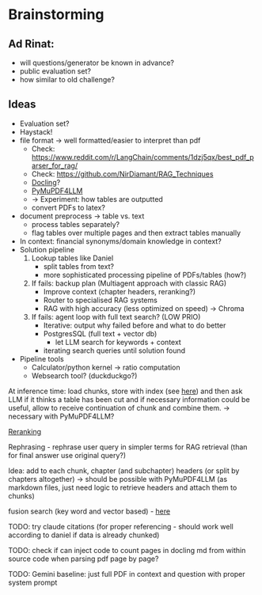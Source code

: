 # Brainstorming

## Ad Rinat:
- will questions/generator be known in advance?
- public evaluation set?
- how similar to old challenge?

## Ideas
- Evaluation set?
- Haystack!
- file format -> well formatted/easier to interpret than pdf
  - Check: https://www.reddit.com/r/LangChain/comments/1dzj5qx/best_pdf_parser_for_rag/
  - Check: https://github.com/NirDiamant/RAG_Techniques
  - [Docling](https://github.com/DS4SD/docling)? 
  - [PyMuPDF4LLM](https://pymupdf.readthedocs.io/en/latest/pymupdf4llm/)
  - -> Experiment: how tables are outputted
  - convert PDFs to latex?
- document preprocess -> table vs. text
	- process tables separately?
	- flag tables over multiple pages and then extract tables manually
- In context: financial synonyms/domain knowledge in context?
- Solution pipeline
	1. Lookup tables like Daniel
		- split tables from text?
		- more sophisticated processing pipeline of PDFs/tables (how?) 	
	2. If fails: backup plan (Multiagent approach with classic RAG)
		- Improve context (chapter headers, reranking?)
		- Router to specialised RAG systems 
		- RAG with high accuracy (less optimized on speed) -> Chroma
	3. If fails: agent loop with full text search? (LOW PRIO)
		- Iterative: output why failed before and what to do better 
		- PostgresSQL (full text + vector db)
			- let LLM search for keywords + context
		- iterating search queries until solution found
- Pipeline tools
	- Calculator/python kernel -> ratio computation
	- Websearch tool? (duckduckgo?)


At inference time: load chunks, store with index (see [here](https://github.com/NirDiamant/RAG_Techniques/blob/main/all_rag_techniques/context_enrichment_window_around_chunk.ipynb)) 
and then ask LLM if it thinks a table has been cut and if necessary information could be useful, allow to receive 
continuation of chunk and combine them. -> necessary with PyMuPDF4LLM?

[Reranking](https://github.com/NirDiamant/RAG_Techniques/blob/main/all_rag_techniques/reranking.ipynb)

Rephrasing - rephrase user query in simpler terms for RAG retrieval (than for final answer use original query?)

Idea: add to each chunk, chapter (and subchapter) headers (or split by chapters altogether)
-> should be possible with PyMuPDF4LLM (as markdown files, just need logic to retrieve headers and attach them to chunks)


fusion search (key word and vector based) - [here](https://github.com/NirDiamant/RAG_Techniques/blob/main/all_rag_techniques/fusion_retrieval.ipynb)



TODO: try claude citations (for proper referencing - should work well according to daniel if data is already chunked)

TODO: check if can inject code to count pages in docling md from within source code when parsing pdf page by page?

TODO: Gemini baseline: just full PDF in context and question with proper system prompt 
